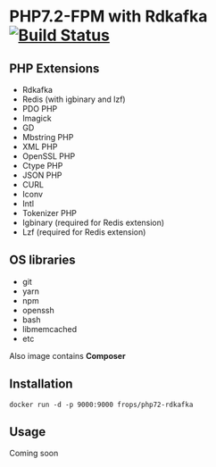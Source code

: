 # PHP7.2-FPM with Rdkafka [![Build Status](https://api.travis-ci.org/frops/php72-rdkafka.svg?branch=master)](https://travis-ci.org/frops/php72-rdkafka)

## PHP Extensions
* Rdkafka
* Redis (with igbinary and lzf)
* PDO PHP
* Imagick
* GD
* Mbstring PHP
* XML PHP
* OpenSSL PHP
* Ctype PHP
* JSON PHP
* CURL
* Iconv
* Intl
* Tokenizer PHP
* Igbinary (required for Redis extension)
* Lzf (required for Redis extension)

## OS libraries
* git
* yarn
* npm
* openssh
* bash
* libmemcached
* etc

Also image contains **Composer**

## Installation

`docker run -d -p 9000:9000 frops/php72-rdkafka`

## Usage

Coming soon
